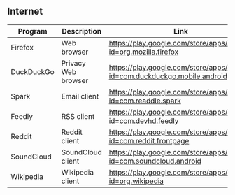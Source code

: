 ## Internet

| Program | Description | Link | Plugins | Comment |
| --- | --- | --- | --- | --- |
| Firefox | Web browser | https://play.google.com/store/apps/details?id=org.mozilla.firefox |
| DuckDuckGo | Privacy Web browser | https://play.google.com/store/apps/details?id=com.duckduckgo.mobile.android |
| Spark | Email client | https://play.google.com/store/apps/details?id=com.readdle.spark |
| Feedly | RSS client | https://play.google.com/store/apps/details?id=com.devhd.feedly |
| Reddit | Reddit client | https://play.google.com/store/apps/details?id=com.reddit.frontpage |
| SoundCloud | SoundCloud client | https://play.google.com/store/apps/details?id=com.soundcloud.android |
| Wikipedia | Wikipedia client | https://play.google.com/store/apps/details?id=org.wikipedia |

